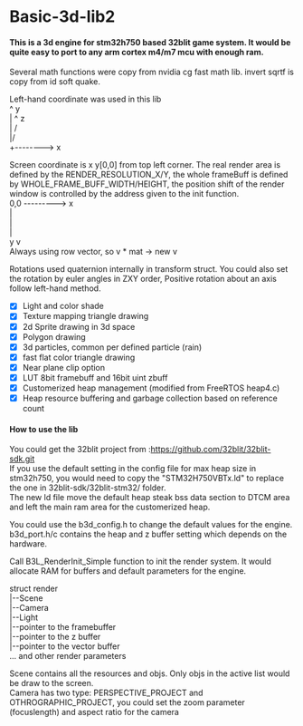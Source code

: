 # Basic-3d-lib2
#### This is a 3d engine for stm32h750 based 32blit game system. It would be quite easy to port to any arm cortex m4/m7 mcu with enough ram. 
Several math functions were copy from nvidia cg fast math lib. invert sqrtf is copy from id soft quake.

Left-hand coordinate was used in this lib  
    ^ y  
    |    ^ z  
    |  /  
    |/  
    +--------> x  
      
Screen coordinate is x y[0,0] from top left corner. The real render area is defined by
the RENDER_RESOLUTION_X/Y, the whole frameBuff is defined by WHOLE_FRAME_BUFF_WIDTH/HEIGHT, 
the position shift of the render window is controlled by the address given to the init function.  
0,0 ---------> x  
   |  
   |  
   |  
 y v  
Always using row vector, so v * mat -> new v  

Rotations used quaternion internally in transform struct. You could also set the rotation by euler angles in ZXY order, Positive rotation about an axis follow left-hand method.  
- [x] Light and color shade
- [x] Texture mapping triangle drawing
- [x] 2d Sprite drawing in 3d space
- [x] Polygon drawing
- [x] 3d particles, common per defined particle (rain)
- [x] fast flat color triangle drawing
- [x] Near plane clip option
- [x] LUT 8bit framebuff and 16bit uint zbuff
- [x] Customerized heap management (modified from FreeRTOS heap4.c)
- [x] Heap resource buffering and garbage collection based on reference count

#### How to use the lib
You could get the 32blit project from :https://github.com/32blit/32blit-sdk.git  
If you use the default setting in the config file for max heap size in stm32h750, you would need to copy the "STM32H750VBTx.ld" to replace the one in 32blit-sdk/32blit-stm32/ folder.   
The new ld file move the default heap steak bss data section to DTCM area and left the main ram area for the customerized heap.  

You could use the b3d_config.h to change the default values for the engine.  
b3d_port.h/c contains the heap and z buffer setting which depends on the hardware.  

Call B3L_RenderInit_Simple function to init the render system. It would allocate RAM for buffers and default parameters for the engine.   

struct render  
         |--Scene  
         |--Camera  
         |--Light  
         |--pointer to the framebuffer  
         |--pointer to the z buffer  
         |--pointer to the vector buffer  
         ... and other render parameters  

Scene contains all the resources and objs. Only objs in the active list would be draw to the screen.  
Camera has two type: PERSPECTIVE_PROJECT and OTHROGRAPHIC_PROJECT, you could set the zoom parameter (focuslength) and aspect ratio for the camera  
